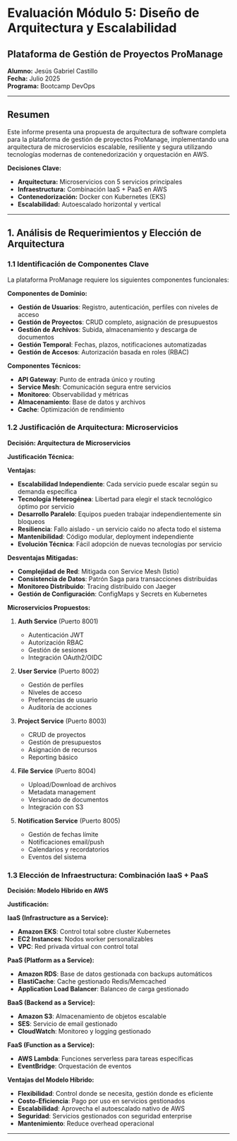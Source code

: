 # Evaluación Módulo 5: Diseño de Arquitectura y Escalabilidad
## Plataforma de Gestión de Proyectos ProManage

**Alumno:** Jesús Gabriel Castillo  
**Fecha:** Julio 2025  
**Programa:** Bootcamp DevOps  

---

## Resumen

Este informe presenta una propuesta de arquitectura de software completa para la plataforma de gestión de proyectos ProManage, implementando una arquitectura de microservicios escalable, resiliente y segura utilizando tecnologías modernas de contenedorización y orquestación en AWS.

**Decisiones Clave:**
- **Arquitectura:** Microservicios con 5 servicios principales
- **Infraestructura:** Combinación IaaS + PaaS en AWS
- **Contenedorización:** Docker con Kubernetes (EKS)
- **Escalabilidad:** Autoescalado horizontal y vertical

---

## 1. Análisis de Requerimientos y Elección de Arquitectura

### 1.1 Identificación de Componentes Clave

La plataforma ProManage requiere los siguientes componentes funcionales:

**Componentes de Dominio:**
- **Gestión de Usuarios**: Registro, autenticación, perfiles con niveles de acceso
- **Gestión de Proyectos**: CRUD completo, asignación de presupuestos
- **Gestión de Archivos**: Subida, almacenamiento y descarga de documentos
- **Gestión Temporal**: Fechas, plazos, notificaciones automatizadas
- **Gestión de Accesos**: Autorización basada en roles (RBAC)

**Componentes Técnicos:**
- **API Gateway**: Punto de entrada único y routing
- **Service Mesh**: Comunicación segura entre servicios
- **Monitoreo**: Observabilidad y métricas
- **Almacenamiento**: Base de datos y archivos
- **Cache**: Optimización de rendimiento

### 1.2 Justificación de Arquitectura: Microservicios

**Decisión: Arquitectura de Microservicios**

**Justificación Técnica:**

**Ventajas:**
- **Escalabilidad Independiente**: Cada servicio puede escalar según su demanda específica
- **Tecnología Heterogénea**: Libertad para elegir el stack tecnológico óptimo por servicio
- **Desarrollo Paralelo**: Equipos pueden trabajar independientemente sin bloqueos
- **Resiliencia**: Fallo aislado - un servicio caído no afecta todo el sistema
- **Mantenibilidad**: Código modular, deployment independiente
- **Evolución Técnica**: Fácil adopción de nuevas tecnologías por servicio

**Desventajas Mitigadas:**
- **Complejidad de Red**: Mitigada con Service Mesh (Istio)
- **Consistencia de Datos**: Patrón Saga para transacciones distribuidas
- **Monitoreo Distribuido**: Tracing distribuido con Jaeger
- **Gestión de Configuración**: ConfigMaps y Secrets en Kubernetes

**Microservicios Propuestos:**

1. **Auth Service** (Puerto 8001)
   - Autenticación JWT
   - Autorización RBAC
   - Gestión de sesiones
   - Integración OAuth2/OIDC

2. **User Service** (Puerto 8002)
   - Gestión de perfiles
   - Niveles de acceso
   - Preferencias de usuario
   - Auditoría de acciones

3. **Project Service** (Puerto 8003)
   - CRUD de proyectos
   - Gestión de presupuestos
   - Asignación de recursos
   - Reporting básico

4. **File Service** (Puerto 8004)
   - Upload/Download de archivos
   - Metadata management
   - Versionado de documentos
   - Integración con S3

5. **Notification Service** (Puerto 8005)
   - Gestión de fechas límite
   - Notificaciones email/push
   - Calendarios y recordatorios
   - Eventos del sistema

### 1.3 Elección de Infraestructura: Combinación IaaS + PaaS

**Decisión: Modelo Híbrido en AWS**

**Justificación:**

**IaaS (Infrastructure as a Service):**
- **Amazon EKS**: Control total sobre cluster Kubernetes
- **EC2 Instances**: Nodos worker personalizables
- **VPC**: Red privada virtual con control total

**PaaS (Platform as a Service):**
- **Amazon RDS**: Base de datos gestionada con backups automáticos
- **ElastiCache**: Cache gestionado Redis/Memcached
- **Application Load Balancer**: Balanceo de carga gestionado

**BaaS (Backend as a Service):**
- **Amazon S3**: Almacenamiento de objetos escalable
- **SES**: Servicio de email gestionado
- **CloudWatch**: Monitoreo y logging gestionado

**FaaS (Function as a Service):**
- **AWS Lambda**: Funciones serverless para tareas específicas
- **EventBridge**: Orquestación de eventos

**Ventajas del Modelo Híbrido:**
- **Flexibilidad**: Control donde se necesita, gestión donde es eficiente
- **Costo-Eficiencia**: Pago por uso en servicios gestionados
- **Escalabilidad**: Aprovecha el autoescalado nativo de AWS
- **Seguridad**: Servicios gestionados con seguridad enterprise
- **Mantenimiento**: Reduce overhead operacional

---
